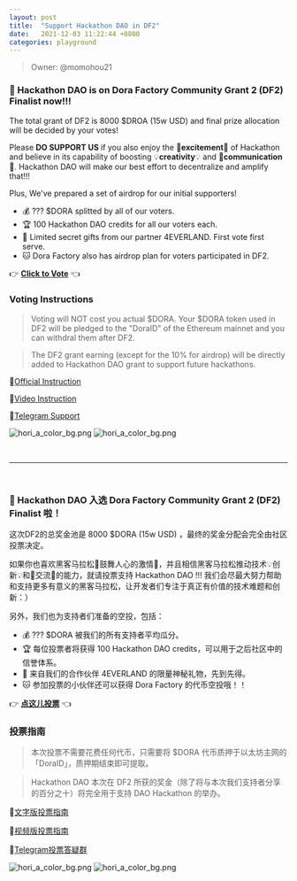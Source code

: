 ```yaml
---
layout: post
title:  "Support Hackathon DAO in DF2"
date:   2021-12-03 11:22:44 +0800
categories: playground
---
```


> Owner: @momohou21


### **📢 Hackathon DAO is on Dora Factory Community Grant 2 (DF2) Finalist now!!!**  

The total grant of DF2 is 8000 $DROA (15w USD) and final prize allocation will be decided by your votes! 

Please **DO SUPPORT US** if you also enjoy the 💓**excitement**💓 of Hackathon and believe in its capability of boosting 💡**creativity**💡 and 👬**communication**👬. Hackathon DAO will make our best effort to decentralize and amplify that!!! 

Plus, We've prepared a set of airdrop for our initial supporters!

- 💰 ??? $DORA splitted by all of our voters.
- 🏆 100 Hackathon DAO credits for all our voters each.
- 🎁 Limited secret gifts from our partner 4EVERLAND. First vote first serve. 
- 🐱 Dora Factory also has airdrop plan for voters participated in DF2. 

👉 [**Click to Vote**][Link] 👈

### **Voting Instructions**

> Voting will NOT cost you actual $DORA. Your $DORA token used in DF2 will be pledged to the "DoraID" of the Ethereum mainnet and you can withdral them after DF2.

> The DF2 grant earning (except for the 10% for airdrop) will be directly added to Hackathon DAO grant to support future hackathons.


🔗[Official Instruction][Official Instruction] 

🔗[Video Instruction][Video Instruction]

🔗[Telegram Support][Telegram]

![hori_a_color_bg.png](/Hackathon-Playbook/img/dao_003.jpeg)
![hori_a_color_bg.png](/Hackathon-Playbook/img/dao_002.jpeg)


<br>

---

<br>


### **📢 Hackathon DAO 入选 Dora Factory Community Grant 2 (DF2) Finalist 啦！**

这次DF2的总奖金池是 8000 $DORA (15w USD) ，最终的奖金分配会完全由社区投票决定。

如果你也喜欢黑客马拉松💓鼓舞人心的激情💓，并且相信黑客马拉松推动技术💡创新💡和👬交流👬的能力，就请投票支持 Hackathon DAO !!! 我们会尽最大努力帮助和支持更多有意义的黑客马拉松，让开发者们专注于真正有价值的技术难题和创新：）

另外，我们也为支持者们准备的空投，包括：
- 💰 ??? $DORA 被我们的所有支持者平均瓜分。
- 🏆 每位投票者将获得 100 Hackathon DAO credits，可以用于之后社区中的信誉体系。
- 🎁 来自我们的合作伙伴 4EVERLAND 的限量神秘礼物，先到先得。
- 🐱 参加投票的小伙伴还可以获得 Dora Factory 的代币空投哦！！

👉 [**点这儿投票**][Link] 👈

### **投票指南**

> 本次投票不需要花费任何代币，只需要将 $DORA 代币质押于以太坊主网的「DoraID」，质押期结束即可提取。

> Hackathon DAO 本次在 DF2 所获的奖金（除了将与本次我们支持者分享的百分之十）将完全用于支持 DAO Hackathon 的举办。


🔗[文字版投票指南][Official Instruction] 

🔗[视频版投票指南][Video Instruction]

🔗[Telegram投票答疑群][Telegram]

![hori_a_color_bg.png](/Hackathon-Playbook/img/dao_003.jpeg)
![hori_a_color_bg.png](/Hackathon-Playbook/img/dao_002.jpeg)



[Website]: https://dorahacksglobal.github.io/Hackathon-Playbook/dao/
[Link]: https://hackerlink.io/buidl/1679
[Official Instruction]: https://pollen-avocado-54e.notion.site/Dora-Factory-Grant-Hackathon-DAO-Hack-2-2dda9901e3d04d259cbe955ca737e908
[Telegram]: https://t.me/hackerlinkvoter
[Video Instruction]: https://youtu.be/x_-wdUgdrAE
